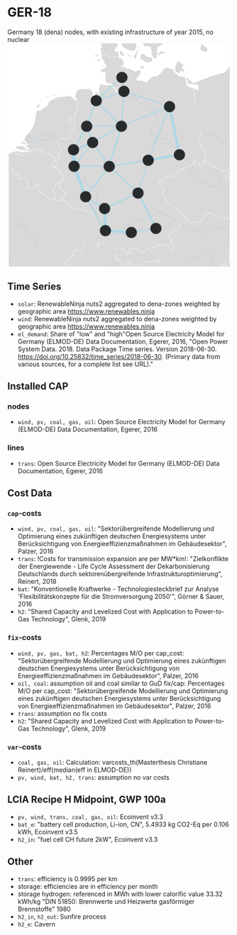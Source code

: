 # GER-18
Germany 18 (dena) nodes, with existing infrastructure of year 2015, no nuclear
![Plot](assets/GER_18.svg)
## Time Series
- `solar`: RenewableNinja nuts2 aggregated to dena-zones weighted by geographic area https://www.renewables.ninja
- `wind`: RenewableNinja nuts2 aggregated to dena-zones weighted by geographic area https://www.renewables.ninja
- `el_demand`: Share of "low" and "high"Open Source Electricity Model for Germany (ELMOD-DE) Data Documentation, Egerer, 2016, "Open Power System Data. 2018. Data Package Time series. Version 2018-06-30. https://doi.org/10.25832/time_series/2018-06-30. (Primary data from various sources, for a complete list see URL)."

## Installed CAP
### nodes
- `wind, pv, coal, gas, oil`: Open Source Electricity Model for Germany (ELMOD-DE) Data Documentation, Egerer, 2016
### lines
- `trans`: Open Source Electricity Model for Germany (ELMOD-DE) Data Documentation, Egerer, 2016

## Cost Data
### `cap`-costs
- `wind, pv, coal, gas, oil`: "Sektorübergreifende Modellierung und Optimierung eines zukünftigen deutschen Energiesystems unter Berücksichtigung von Energieeffizienzmaßnahmen im Gebäudesektor", Palzer, 2016
- `trans`: !Costs for transmission expansion are per MW*km!: "Zielkonflikte der Energiewende - Life Cycle Assessment der Dekarbonisierung Deutschlands durch sektorenübergreifende Infrastrukturoptimierung", Reinert, 2018
- `bat`: "Konventionelle Kraftwerke - Technologiesteckbrief zur Analyse 'Flexibilitätskonzepte für die Stromversorgung 2050'", Görner & Sauer, 2016
- `h2`: "Shared Capacity and Levelized Cost with Application to Power-to-Gas Technology", Glenk, 2019
### `fix`-costs
- `wind, pv, gas, bat, h2`: Percentages M/O per cap_cost: "Sektorübergreifende Modellierung und Optimierung eines zukünftigen deutschen Energiesystems unter Berücksichtigung von Energieeffizienzmaßnahmen im Gebäudesektor", Palzer, 2016
- `oil, coal`: assumption oil and coal similar to GuD fix/cap: Percentages M/O per cap_cost: "Sektorübergreifende Modellierung und Optimierung eines zukünftigen deutschen Energiesystems unter Berücksichtigung von Energieeffizienzmaßnahmen im Gebäudesektor", Palzer, 2016
- `trans`: assumption no fix costs
- `h2`: "Shared Capacity and Levelized Cost with Application to Power-to-Gas Technology", Glenk, 2019
### `var`-costs
- `coal, gas, oil`: Calculation: varcosts_th(Masterthesis Christiane Reinert)/eff(median(eff in ELMOD-DE))
- `pv, wind, bat, h2, trans`: assumption no var costs

## LCIA Recipe H Midpoint, GWP 100a
- `pv, wind, trans, coal, gas, oil`: Ecoinvent v3.3
- `bat_e`: "battery cell production, Li-ion, CN", 5.4933 kg CO2-Eq per 0.106 kWh, Ecoinvent v3.5
- `h2_in`: "fuel cell CH future 2kW", Ecoinvent v3.3

## Other
- `trans`: efficiency is 0.9995 per km
- storage: efficiencies are in efficiency per month
- storage hydrogen: referenced in MWh with lower calorific value 33.32 kWh/kg "DIN 51850: Brennwerte und Heizwerte gasförmiger Brennstoffe" 1980
- `h2_in`, `h2_out`: Sunfire process
- `h2_e`: Cavern
